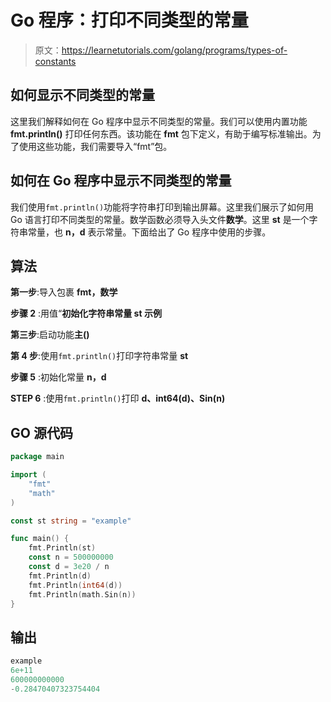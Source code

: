 # Go 程序：打印不同类型的常量

> 原文：<https://learnetutorials.com/golang/programs/types-of-constants>

## 如何显示不同类型的常量

这里我们解释如何在 Go 程序中显示不同类型的常量。我们可以使用内置功能 **fmt.println()** 打印任何东西。该功能在 **fmt** 包下定义，有助于编写标准输出。为了使用这些功能，我们需要导入“fmt”包。

## 如何在 Go 程序中显示不同类型的常量

我们使用`fmt.println()`功能将字符串打印到输出屏幕。这里我们展示了如何用 Go 语言打印不同类型的常量。数学函数必须导入头文件**数学**。这里 **st** 是一个字符串常量，也 **n，d** 表示常量。下面给出了 Go 程序中使用的步骤。

## 算法

**第一步**:导入包裹 **fmt，数学**

**步骤 2** :用值“**初始化字符串常量 **st** 示例**

**第三步**:启动功能**主()**

**第 4 步**:使用`fmt.println()`打印字符串常量 **st**

**步骤 5** :初始化常量 **n，d**

**STEP 6** :使用`fmt.println()`打印 **d、int64(d)、Sin(n)**

## GO 源代码

```go
package main

import (
    "fmt"
    "math"
)

const st string = "example"

func main() {
    fmt.Println(st)
    const n = 500000000
    const d = 3e20 / n
    fmt.Println(d)
    fmt.Println(int64(d))
    fmt.Println(math.Sin(n))
}

```

## 输出

```go
example
6e+11
600000000000
-0.28470407323754404
```